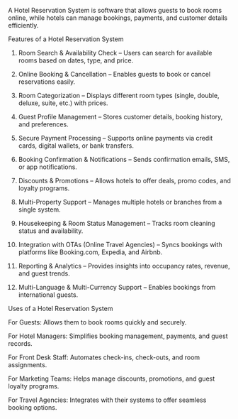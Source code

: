 A Hotel Reservation System is software that allows guests to book rooms online, while hotels can manage bookings, payments, and customer details efficiently.


Features of a Hotel Reservation System

1. Room Search & Availability Check – Users can search for available rooms based on dates, type, and price.


2. Online Booking & Cancellation – Enables guests to book or cancel reservations easily.


3. Room Categorization – Displays different room types (single, double, deluxe, suite, etc.) with prices.


4. Guest Profile Management – Stores customer details, booking history, and preferences.


5. Secure Payment Processing – Supports online payments via credit cards, digital wallets, or bank transfers.


6. Booking Confirmation & Notifications – Sends confirmation emails, SMS, or app notifications.


7. Discounts & Promotions – Allows hotels to offer deals, promo codes, and loyalty programs.


8. Multi-Property Support – Manages multiple hotels or branches from a single system.


9. Housekeeping & Room Status Management – Tracks room cleaning status and availability.


10. Integration with OTAs (Online Travel Agencies) – Syncs bookings with platforms like Booking.com, Expedia, and Airbnb.


11. Reporting & Analytics – Provides insights into occupancy rates, revenue, and guest trends.


12. Multi-Language & Multi-Currency Support – Enables bookings from international guests.


Uses of a Hotel Reservation System

For Guests: Allows them to book rooms quickly and securely.

For Hotel Managers: Simplifies booking management, payments, and guest records.

For Front Desk Staff: Automates check-ins, check-outs, and room assignments.

For Marketing Teams: Helps manage discounts, promotions, and guest loyalty programs.

For Travel Agencies: Integrates with their systems to offer seamless booking options.
